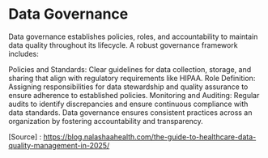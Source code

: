 # Data Governance 
Data governance establishes policies, roles, and accountability to maintain data quality throughout its lifecycle. A robust governance framework includes: 

Policies and Standards: Clear guidelines for data collection, storage, and sharing that align with regulatory requirements like HIPAA. 
Role Definition: Assigning responsibilities for data stewardship and quality assurance to ensure adherence to established policies. 
Monitoring and Auditing: Regular audits to identify discrepancies and ensure continuous compliance with data standards. Data governance ensures consistent practices across an organization by fostering accountability and transparency. 

[Source] : https://blog.nalashaahealth.com/the-guide-to-healthcare-data-quality-management-in-2025/
